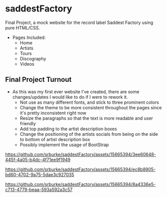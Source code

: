 # saddestFactory
Final Project, a mock website for the record label Saddest Factory using pure HTML/CSS.
- Pages Included:
  - Home
  - Artists
  - Tours
  - Discography
  - Videos

## Final Project Turnout
- As this was my first ever website I've created, there are some changes/updates I would like to do if I were to rework it.
  - Not use as many different fonts, and stick to three prominent colors
  - Change the theme to be more consistent throughout the pages since it's pretty inconsistent right now
  - Resize the paragraphs so that the text is more readable and user friendly
  - Add top padding to the artist description boxes
  - Change the positioning of the artists socials from being on the side to bottom of artist description box
  - Possibly implement the usage of BootStrap

https://github.com/srburke/saddestFactory/assets/15665394/3ee60648-445f-4a05-b4dc-4f71ee9f1949

https://github.com/srburke/saddestFactory/assets/15665394/ec8b8905-bd60-4702-9a75-5dae3c927035

https://github.com/srburke/saddestFactory/assets/15665394/8a4336e5-c713-4779-beaa-593a592a3c57

